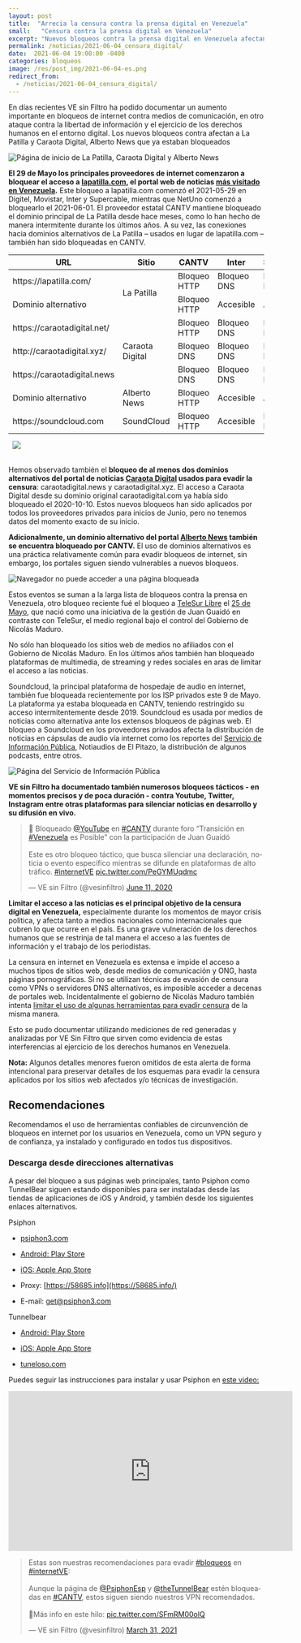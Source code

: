 ```yaml
---
layout: post
title:  "Arrecia la censura contra la prensa digital en Venezuela"
small:   "Censura contra la prensa digital en Venezuela"
excerpt: "Nuevos bloqueos contra la prensa digital en Venezuela afectando a La Patilla y Caraota Digital, Alberto News que ya estaban bloqueados"
permalink: /noticias/2021-06-04_censura_digital/
date:  2021-06-04 19:00:00 -0400
categories: bloqueos
image: /res/post_img/2021-06-04-es.png
redirect_from:
  - /noticias/2021-06-04_censura_digital/
---
```

En días recientes VE sin Filtro ha podido documentar un aumento importante en bloqueos de internet contra medios de comunicación, en otro ataque contra la libertad de información y el ejercicio de los derechos humanos en el entorno digital. Los nuevos bloqueos contra afectan a La Patilla y Caraota Digital, Alberto News que ya estaban bloqueados

![Página de inicio de La Patilla, Caraota Digital y Alberto News](/res/post_img/2021-06-04_censura_digital/1.png)

**El 29 de Mayo los principales proveedores de internet comenzaron a bloquear el acceso a [lapatilla.com](https://lapatilla.com), el portal web de noticias [más visitado en Venezuela](https://www.alexa.com/topsites/countries/VE).** Este bloqueo a lapatilla.com comenzó el 2021-05-29 en Digitel, Movistar, Inter y Supercable, mientras que NetUno comenzó a bloquearlo el 2021-06-01. El proveedor estatal CANTV mantiene bloqueado el dominio principal de La Patilla desde hace meses, como lo han hecho de manera intermitente durante los últimos años. A su vez, las conexiones hacia dominios alternativos de La Patilla – usados en lugar de lapatilla.com – también han sido bloqueadas en CANTV.

<div class="table-responsive">
  <table class="blocklist">
    <thead>
      <tr>
        <th>URL</th>
        <th>Sitio</th>
        <th>CANTV</th>
        <th>Inter</th>
        <th>Supercable</th>
        <th>NetUno</th>
        <th>Movistar</th>
        <th>Digitel</th>
      </tr>
    </thead>
    <tbody>
      <tr>
        <td>https://lapatilla.com/</td>
        <td rowspan="2">La Patilla</td>
        <td class="block">Bloqueo HTTP</td>
        <td class="block">Bloqueo DNS</td>
        <td class="block">Bloqueo DNS</td>
        <td class="block">Bloqueo DNS</td>
        <td class="block">Bloqueo DNS</td>
        <td class="partial">Bloqueo DNS</td>
      </tr>
      <tr>
        <td>Dominio alternativo</td>
        <td class="partial">Bloqueo HTTP</td>
        <td class="accesible">Accesible</td>
        <td class="accesible">Accesible</td>
        <td class="accesible">Accesible</td>
        <td class="accesible">Accesible</td>
        <td class="accesible">Accesible</td>
      </tr>
      <tr>
        <td>https://caraotadigital.net/</td>
        <td rowspan="3">Caraota Digital</td>
        <td class="block">Bloqueo HTTP</td>
        <td class="block">Bloqueo DNS</td>
        <td class="block">Bloqueo DNS</td>
        <td class="block">Bloqueo DNS</td>
        <td class="block">Bloqueo DNS</td>
        <td class="block">Bloqueo DNS</td>
      </tr>
      <tr>
        <td>http://caraotadigital.xyz/</td>
        <td class="partial">Bloqueo DNS</td>
        <td class="block">Bloqueo DNS</td>
        <td class="block">Bloqueo DNS</td>
        <td class="block">Bloqueo DNS</td>
        <td class="block">Bloqueo DNS</td>
        <td class="accesible">Accesible</td>
      </tr>
      <tr>
        <td>https://caraotadigital.news</td>
        <td class="partial">Bloqueo DNS</td>
        <td class="block">Bloqueo DNS</td>
        <td class="block">Bloqueo DNS</td>
        <td class="block">Bloqueo DNS</td>
        <td class="block">Bloqueo DNS</td>
        <td class="block">Bloqueo DNS</td>
      </tr>
      <tr>
        <td>Dominio alternativo</td>
        <td>Alberto News</td>
        <td class="block">Bloqueo HTTP</td>
        <td class="accesible">Accesible</td>
        <td class="accesible">Accesible</td>
        <td class="block">Bloqueo DNS</td>
        <td class="accesible">Accesible</td>
        <td class="accesible">Accesible</td>
      </tr>
      <tr>
        <td>https://soundcloud.com</td>
        <td>SoundCloud</td>
        <td class="block">Bloqueo HTTP</td>
        <td class="accesible">Accesible</td>
        <td class="block">Bloqueo DNS</td>
        <td class="block">Bloqueo DNS</td>
        <td class="block">Bloqueo DNS</td>
        <td class="block">Bloqueo DNS</td>
      </tr>
    </tbody>
  <tfoot>
      <tr>
        <td>
            <img src="/res/VeSinFiltro-long.svg" />
        </td>
        <td></td>
        <td></td>
        <td></td>
        <td></td>
        <td></td>
        <td></td>
        <td class="social">
          @VEsinFiltro<br>
          vesinfiltro.com
        </td>
      </tr>
    </tfoot>
  </table>
</div>

Hemos observado también el **bloqueo de al menos dos dominios alternativos del portal de noticias [Caraota Digital](https://www.caraotadigital.net) usados para evadir la censura**: caraotadigital.news y caraotadigital.xyz. El acceso a Caraota Digital desde su dominio original caraotadigital.com ya había sido bloqueado el 2020-10-10. Estos nuevos bloqueos han sido aplicados por todos los proveedores privados para inicios de Junio, pero no tenemos datos del momento exacto de su inicio.

**Adicionalmente, un dominio alternativo del portal [Alberto News](http://albertonews.com) también se encuentra bloqueado por CANTV.** El uso de dominios alternativos es una práctica relativamente común para evadir bloqueos de internet, sin embargo, los portales siguen siendo vulnerables a nuevos bloqueos.

![Navegador no puede acceder a una página bloqueada](/res/post_img/2021-06-04_censura_digital/2-2850288.png)

Estos eventos se suman a la larga lista de bloqueos contra la prensa en Venezuela, otro bloqueo reciente fué el bloqueo a [TeleSur Libre](https://telesurlibre.com/) el [25 de Mayo](https://vesinfiltro.com/noticias/2021-05-26_bloqueo_telesur_libre/), que nació como una iniciativa de la gestión de Juan Guaidó en contraste con TeleSur, el medio regional bajo el control del Gobierno de Nicolás Maduro.

No sólo han bloqueado los sitios web de medios no afiliados con el Gobierno de Nicolás Maduro. En los últimos años también han bloqueado plataformas de multimedia, de streaming y redes sociales en aras de limitar el acceso a las noticias.

Soundcloud, la principal plataforma de hospedaje de audio en internet, también fue bloqueada recientemente por los ISP privados este 9 de Mayo. La plataforma ya estaba bloqueada en CANTV, teniendo restringido su acceso intermitentemente desde 2019. Soundcloud es usada por medios de noticias como alternativa ante los extensos bloqueos de páginas web. El bloqueo a Soundcloud en los proveedores privados afecta la distribución de noticias en cápsulas de audio vía internet como los reportes del [Servicio de Información Pública](https://serviciodeinformacionpublica.com/), Notiaudios de El Pitazo, la distribución de algunos podcasts, entre otros.

![Página del Servicio de Información Pública](/res/post_img/2021-06-04_censura_digital/3.png)

**VE sin Filtro ha documentado también numerosos bloqueos tácticos - en momentos precisos y de poca duración - contra Youtube, Twitter, Instagram entre otras plataformas para silenciar noticias en desarrollo y su difusión en vivo.**

<blockquote class="twitter-tweet"><p lang="es" dir="ltr">🛑 Bloqueado <a href="https://twitter.com/YouTube?ref_src=twsrc%5Etfw">@YouTube</a> en <a href="https://twitter.com/hashtag/CANTV?src=hash&amp;ref_src=twsrc%5Etfw">#CANTV</a> durante foro “Transición en <a href="https://twitter.com/hashtag/Venezuela?src=hash&amp;ref_src=twsrc%5Etfw">#Venezuela</a> es Posible” con la participación de Juan Guaidó<br><br>Este es otro bloqueo táctico, que busca silenciar una declaración, noticia o evento específico mientras se difunde en plataformas de alto tráfico. <a href="https://twitter.com/hashtag/internetVE?src=hash&amp;ref_src=twsrc%5Etfw">#internetVE</a> <a href="https://t.co/PeGYMUqdmc">pic.twitter.com/PeGYMUqdmc</a></p>&mdash; VE sin Filtro (@vesinfiltro) <a href="https://twitter.com/vesinfiltro/status/1271178517309542408?ref_src=twsrc%5Etfw">June 11, 2020</a></blockquote> <script async src="https://platform.twitter.com/widgets.js" charset="utf-8"></script>

**Limitar el acceso a las noticias es el principal objetivo de la censura digital en Venezuela,** especialmente durante los momentos de mayor crisis política, y afecta tanto a medios nacionales como internacionales que cubren lo que ocurre en el país. Es una grave vulneración de los derechos humanos que se restrinja de tal manera el acceso a las fuentes de información y el trabajo de los periodistas.

La censura en internet en Venezuela es extensa e impide el acceso a muchos tipos de sitios web, desde medios de comunicación y ONG, hasta páginas pornográficas. Si no se utilizan técnicas de evasión de censura como VPNs o servidores DNS alternativos, es imposible acceder a decenas de portales web. Incidentalmente el gobierno de Nicolás Maduro también intenta [limitar el uso de algunas herramientas para evadir censura](https://vesinfiltro.com/noticias/2020-10-30-acceso_limitado_herramientas_anticensura/) de la misma manera.

Esto se pudo documentar utilizando mediciones de red generadas y analizadas por VE Sin Filtro que sirven como evidencia de estas interferencias al ejercicio de los derechos humanos en Venezuela. 

**Nota:** Algunos detalles menores fueron omitidos de esta alerta de forma intencional para preservar detalles de los esquemas para evadir la censura aplicados por los sitios web afectados y/o técnicas de investigación.


## Recomendaciones

Recomendamos el uso de herramientas confiables de circunvención de bloqueos en internet por los usuarios en Venezuela, como un VPN seguro y de confianza, ya instalado y configurado en todos tus dispositivos.

### Descarga desde direcciones alternativas

A pesar del bloqueo a sus páginas web principales, tanto Psiphon como TunnelBear siguen estando disponibles para ser instaladas desde las tiendas de aplicaciones de iOS y Android, y también desde los siguientes enlaces alternativos.

Psiphon
-   [psiphon3.com](http://psiphon3.com/es/download.html)

-   [Android: Play Store](https://play.google.com/store/apps/details?id=com.psiphon3.subscription)

-   [iOS: Apple App Store](https://apps.apple.com/us/app/psiphon/id1276263909?ls=1)

-   Proxy: [https://58685.info](https://58685.info/)

-   E-mail: get@psiphon3.com

Tunnelbear
-   [Android: Play Store](https://play.google.com/store/apps/details?id=com.tunnelbear.android)

-   [iOS: Apple App Store](https://geo.itunes.apple.com/app/tunnelbear-vpn-unblock-websites/id564842283?mt=8&at=1010l9nk)

-   [tuneloso.com](http://tuneloso.com/)


Puedes seguir las instrucciones para instalar y usar Psiphon en [este video:](https://www.youtube.com/watch?v=iYQQTE1-Thk)

<iframe width="560" height="315" src="https://www.youtube-nocookie.com/embed/iYQQTE1-Thk" title="YouTube video player" frameborder="0" allow="accelerometer; autoplay; clipboard-write; encrypted-media; gyroscope; picture-in-picture" allowfullscreen></iframe>


<blockquote class="twitter-tweet" data-dnt="true"><p lang="es" dir="ltr">Estas son nuestras recomendaciones para evadir <a href="https://twitter.com/hashtag/bloqueos?src=hash&amp;ref_src=twsrc%5Etfw">#bloqueos</a> en <a href="https://twitter.com/hashtag/internetVE?src=hash&amp;ref_src=twsrc%5Etfw">#internetVE</a>:<br><br>Aunque la página de <a href="https://twitter.com/PsiphonEsp?ref_src=twsrc%5Etfw">@PsiphonEsp</a> y <a href="https://twitter.com/theTunnelBear?ref_src=twsrc%5Etfw">@theTunnelBear</a> estén bloqueadas en <a href="https://twitter.com/hashtag/CANTV?src=hash&amp;ref_src=twsrc%5Etfw">#CANTV</a>, estos siguen siendo nuestros VPN recomendados.<br><br>🧵Más info en este hilo: <a href="https://t.co/SFmRM00olQ">pic.twitter.com/SFmRM00olQ</a></p>&mdash; VE sin Filtro (@vesinfiltro) <a href="https://twitter.com/vesinfiltro/status/1377385735666421761?ref_src=twsrc%5Etfw">March 31, 2021</a></blockquote> <script async src="https://platform.twitter.com/widgets.js" charset="utf-8"></script>
